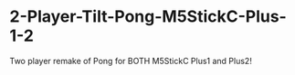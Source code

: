 # 2-Player-Tilt-Pong-M5StickC-Plus-1-2
Two player remake of Pong for BOTH M5StickC Plus1 and Plus2! 
